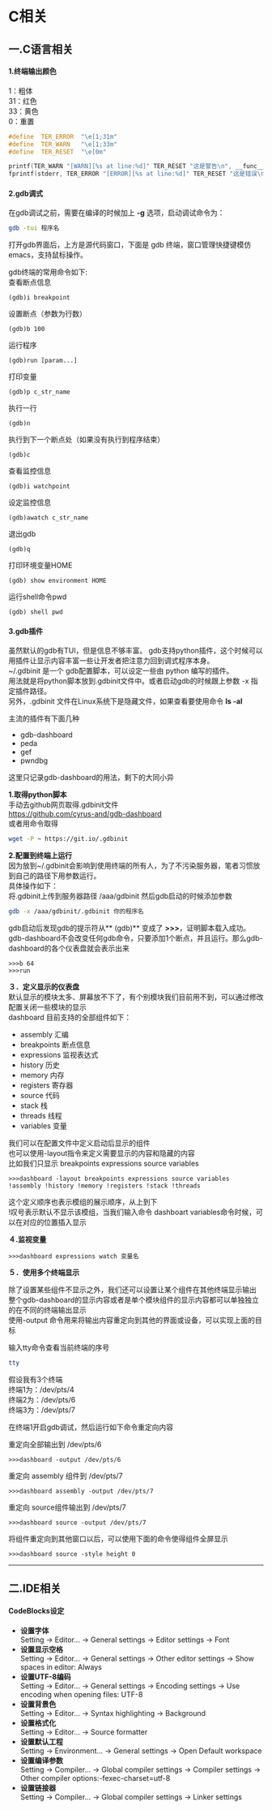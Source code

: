 # C相关

## 一.C语言相关

#### 1.终端输出颜色
1：粗体  
31：红色  
33：黄色  
0：重置
```c
#define  TER_ERROR  "\e[1;31m"
#define  TER_WARN   "\e[1;33m"
#define  TER_RESET  "\e[0m"

printf(TER_WARN "[WARN][%s at line:%d]" TER_RESET "这是警告\n", __func__, __LINE__);
fprintf(stderr, TER_ERROR "[ERROR][%s at line:%d]" TER_RESET "这是错误\n", __func__, __LINE__);
```

#### 2.gdb调式
在gdb调试之前，需要在编译的时候加上 **-g** 选项，启动调试命令为：
```bash
gdb -tui 程序名
```
打开gdb界面后，上方是源代码窗口，下面是 gdb 终端，窗口管理快捷键模仿 emacs，支持鼠标操作。

gdb终端的常用命令如下:  
查看断点信息
```gdb
(gdb)i breakpoint
```
设置断点（参数为行数）
```gdb
(gdb)b 100
```
运行程序
```gdb
(gdb)run [param...]
```
打印变量
```gdb
(gdb)p c_str_name
```
执行一行
```gdb
(gdb)n
```
执行到下一个断点处（如果没有执行到程序结束）
```gdb
(gdb)c
```
查看监控信息
```gdb
(gdb)i watchpoint
```
设定监控信息
```gdb
(gdb)awatch c_str_name
```
退出gdb
```gdb
(gdb)q
```
打印环境变量HOME
```gdb
(gdb) show environment HOME
```
运行shell命令pwd
```gdb
(gdb) shell pwd
```

#### 3.gdb插件
虽然默认的gdb有TUI，但是信息不够丰富。
gdb支持python插件，这个时候可以用插件让显示内容丰富一些让开发者把注意力回到调式程序本身。  
~/.gdbinit 是一个 gdb配置脚本，可以设定一些由 python 编写的插件。  
用法就是将python脚本放到.gdbinit文件中。或者启动gdb的时候跟上参数 -x 指定插件路径。  
另外，.gdbinit 文件在Linux系统下是隐藏文件，如果查看要使用命令 **ls -al**

主流的插件有下面几种
- gdb-dashboard
- peda
- gef
- pwndbg

这里只记录gdb-dashboard的用法，剩下的大同小异

**1.取得python脚本**  
手动去github网页取得.gdbinit文件  
https://github.com/cyrus-and/gdb-dashboard  
或者用命令取得
```bash
wget -P ~ https://git.io/.gdbinit
```

**2.配置到终端上运行**  
因为放到~/.gdbinit会影响到使用终端的所有人，为了不污染服务器，笔者习惯放到自己的路径下用参数运行。  
具体操作如下：  
将.gdbinit上传到服务器路径
/aaa/gdbinit
然后gdb启动的时候添加参数
```bash
gdb -x /aaa/gdbinit/.gdbinit 你的程序名
```
gdb启动后发现gdb的提示符从** (gdb)** 变成了 **\>\>\>**，证明脚本载入成功。  
gdb-dashboard不会改变任何gdb命令，只要添加1个断点，并且运行。那么gdb-dashboard的各个仪表盘就会表示出来
```gdb
>>>b 64
>>>run
```

**３．定义显示的仪表盘**  
默认显示的模块太多、屏幕放不下了，有个别模块我们目前用不到，可以通过修改配置关闭一些模块的显示  
dashboard 目前支持的全部组件如下：
- assembly 汇编
- breakpoints 断点信息
- expressions 监视表达式
- history 历史
- memory 内存
- registers 寄存器
- source 代码
- stack 栈
- threads 线程
- variables 变量

我们可以在配置文件中定义启动后显示的组件  
也可以使用-layout指令来定义需要显示的内容和隐藏的内容  
比如我们只显示 breakpoints expressions source variables
```gdb
>>>dashboard -layout breakpoints expressions source variables !assembly !history !memory !registers !stack !threads
```
这个定义顺序也表示模组的展示顺序，从上到下  
!叹号表示默认不显示该模组，当我们输入命令 dashboart variables命令时候，可以在对应的位置插入显示

**４.监视变量**
```gdb
>>>dashboard expressions watch 变量名
```

**５．使用多个终端显示**

除了设置某些组件不显示之外，我们还可以设置让某个组件在其他终端显示输出  
整个gdb-dashboard的显示内容或者是单个模块组件的显示内容都可以单独独立的在不同的终端输出显示  
使用-output 命令用来将输出内容重定向到其他的界面或设备，可以实现上面的目标  

输入tty命令查看当前终端的序号
```bash
tty
```
假设我有3个终端  
终端1为：/dev/pts/4  
终端2为：/dev/pts/6  
终端3为：/dev/pts/7  

在终端1开启gdb调试，然后运行如下命令重定向内容

重定向全部输出到 /dev/pts/6
```gdb
>>>dashboard -output /dev/pts/6
```
重定向 assembly 组件到 /dev/pts/7
```gdb
>>>dashboard assembly -output /dev/pts/7
```
重定向 source组件输出到 /dev/pts/7
```gdb
>>>dashboard source -output /dev/pts/7
```
将组件重定向到其他窗口以后，可以使用下面的命令使得组件全屏显示
```gdb
>>>dashboard source -style height 0
```

---

## 二.IDE相关
#### CodeBlocks设定
* **设置字体**  
Setting → Editor... → General settings → Editor settings → Font  
* **设置显示空格**  
Setting → Editor... → General settings → Other editor settings → Show spaces in editor: Always  
* **设置UTF-8编码**  
Setting → Editor... → General settings → Encoding settings → Use encoding when opening files: UTF-8  
* **设置背景色**  
Setting → Editor... → Syntax highlighting → Background  
* **设置格式化**  
Setting → Editor... → Source formatter
* **设置默认工程**  
Setting → Environment... → General settings → Open Default workspace  
* **设置编译参数**  
Setting → Compiler... → Global compiler settings → Compiler settings → Other compiler options:-fexec-charset=utf-8  
* **设置链接器**  
Setting → Compiler... → Global compiler settings → Linker settings  